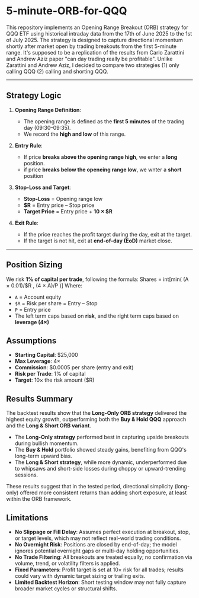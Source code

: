 # 5-minute-ORB-for-QQQ
This repository implements an Opening Range Breakout (ORB) strategy for QQQ ETF using historical intraday data from the 17th of June 2025 to the 1st of July 2025. The strategy is designed to capture directional momentum shortly after market open by trading breakouts from the first 5-minute range. It's supposed to be a replication of the results from Carlo Zarattini and Andrew Aziz paper "can day trading really be profitable". Unlike Zarattini and Andrew Aziz, I decided to compare two strategies (1) only calling QQQ (2) calling and shorting QQQ. 

---

## Strategy Logic

1. **Opening Range Definition**:
   - The opening range is defined as the **first 5 minutes** of the trading day (09:30–09:35).
   - We record the **high and low** of this range.

2. **Entry Rule**:
   - If price **breaks above the opening range high**, we enter a **long** position.
   - if price **breaks below the openeing range low**, we wnter a **short** position

3. **Stop-Loss and Target**:
   - **Stop-Loss** = Opening range low
   - **$R** = Entry price – Stop price
   - **Target Price** = Entry price + **10 × $R**

4. **Exit Rule**:
   - If the price reaches the profit target during the day, exit at the target.
   - If the target is not hit, exit at **end-of-day (EoD)** market close.
     
---

## Position Sizing

We risk **1% of capital per trade**, following the formula:
Shares = int[min( (A × 0.01)/$R , (4 × A)/P )]
Where:
- `A` = Account equity
- `$R` = Risk per share = Entry – Stop
- `P` = Entry price
- The left term caps based on **risk**, and the right term caps based on **leverage (4×)**

## Assumptions

- **Starting Capital**: $25,000
- **Max Leverage**: 4×
- **Commission**: $0.0005 per share (entry and exit)
- **Risk per Trade**: 1% of capital
- **Target**: 10× the risk amount ($R)

## Results Summary 

The backtest results show that the **Long-Only ORB strategy** delivered the highest equity growth, outperforming both the **Buy & Hold QQQ** approach and the **Long & Short ORB variant**.

- The **Long-Only strategy** performed best in capturing upside breakouts during bullish momentum.
- The **Buy & Hold** portfolio showed steady gains, benefiting from QQQ's long-term upward bias.
- The **Long & Short strategy**, while more dynamic, underperformed due to whipsaws and short-side losses during choppy or upward-trending sessions.

These results suggest that in the tested period, directional simplicity (long-only) offered more consistent returns than adding short exposure, at least within the ORB framework.

## Limitations

- **No Slippage or Fill Delay**: Assumes perfect execution at breakout, stop, or target levels, which may not reflect real-world trading conditions.
- **No Overnight Risk**: Positions are closed by end-of-day; the model ignores potential overnight gaps or multi-day holding opportunities.
- **No Trade Filtering**: All breakouts are treated equally; no confirmation via volume, trend, or volatility filters is applied.
- **Fixed Parameters**: Profit target is set at 10× risk for all trades; results could vary with dynamic target sizing or trailing exits.
- **Limited Backtest Horizon**: Short testing window may not fully capture broader market cycles or structural shifts.
